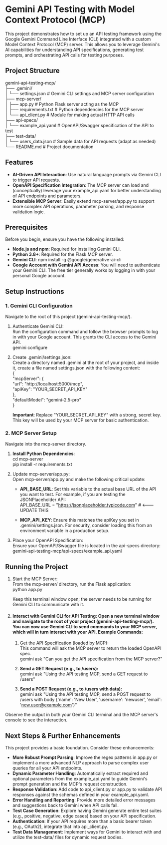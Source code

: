 # **Gemini API Testing with Model Context Protocol (MCP)**

This project demonstrates how to set up an API testing framework using the Google Gemini Command Line Interface (CLI) integrated with a custom Model Context Protocol (MCP) server. This allows you to leverage Gemini's AI capabilities for understanding API specifications, generating test prompts, and orchestrating API calls for testing purposes.

## **Project Structure**

gemini-api-testing-mcp/  
├── .gemini/  
│   └── settings.json                  \# Gemini CLI settings and MCP server configuration  
├── mcp-server/  
│   ├── app.py                         \# Python Flask server acting as the MCP  
│   ├── requirements.txt               \# Python dependencies for the MCP server  
│   └── api\_client.py                  \# Module for making actual HTTP API calls  
├── api-specs/  
│   └── example\_api.yaml               \# OpenAPI/Swagger specification of the API to test  
├── test-data/  
│   └── users\_data.json                \# Sample data for API requests (adapt as needed)  
└── README.md                          \# Project documentation

## **Features**

* **AI-Driven API Interaction**: Use natural language prompts via Gemini CLI to trigger API requests.  
* **OpenAPI Specification Integration**: The MCP server can load and (conceptually) leverage your example\_api.yaml for better understanding of API endpoints and parameters.  
* **Extensible MCP Server**: Easily extend mcp-server/app.py to support more complex API operations, parameter parsing, and response validation logic.

## **Prerequisites**

Before you begin, ensure you have the following installed:

* **Node.js and npm**: Required for installing Gemini CLI.  
* **Python 3.8+**: Required for the Flask MCP server.  
* **Gemini CLI**: npm install \-g @google/generative-ai-cli  
* **Google Account with Gemini API Access**: You will need to authenticate your Gemini CLI. The free tier generally works by logging in with your personal Google account.

## **Setup Instructions**

### **1\. Gemini CLI Configuration**

Navigate to the root of this project (gemini-api-testing-mcp/).

1. Authenticate Gemini CLI:  
   Run the configuration command and follow the browser prompts to log in with your Google account. This grants the CLI access to the Gemini API.  
   gemini configure

2. Create .gemini/settings.json:  
   Create a directory named .gemini at the root of your project, and inside it, create a file named settings.json with the following content:  
   {  
     "mcpServer": {  
       "url": "http://localhost:5000/mcp",  
       "apiKey": "YOUR\_SECRET\_API\_KEY"  
     },  
     "defaultModel": "gemini-2.5-pro"  
   }

   **Important**: Replace "YOUR\_SECRET\_API\_KEY" with a strong, secret key. This key will be used by your MCP server for basic authentication.

### **2\. MCP Server Setup**

Navigate into the mcp-server directory.

1. **Install Python Dependencies**:  
   cd mcp-server  
   pip install \-r requirements.txt

2. Update mcp-server/app.py:  
   Open mcp-server/app.py and make the following critical update:  
   * **API\_BASE\_URL**: Set this variable to the actual base URL of the API you want to test. For example, if you are testing the JSONPlaceholder API:  
     API\_BASE\_URL \= "https://jsonplaceholder.typicode.com" \# \<--- UPDATE THIS

   * **MCP\_API\_KEY**: Ensure this matches the apiKey you set in .gemini/settings.json. For security, consider loading this from an environment variable in a production setup.  
3. Place your OpenAPI Specification:  
   Ensure your OpenAPI/Swagger file is located in the api-specs directory:  
   gemini-api-testing-mcp/api-specs/example\_api.yaml

## **Running the Project**

1. Start the MCP Server:  
   From the mcp-server/ directory, run the Flask application:  
   python app.py

   Keep this terminal window open; the server needs to be running for Gemini CLI to communicate with it.

2. #### **Interact with Gemini CLI for API Testing:**    **Open a new terminal window and navigate to the root of your project (gemini-api-testing-mcp/).**    **You can now use Gemini CLI to send commands to your MCP server, which will in turn interact with your API.**    **Example Commands:**

   1. Get the API Specification (loaded by MCP):  
      This command will ask the MCP server to return the loaded OpenAPI spec.  
      gemini ask "Can you get the API specification from the MCP server?"

   2. **Send a GET Request (e.g., to /users):**  
      gemini ask "Using the API testing MCP, send a GET request to /users"

   3. **Send a POST Request (e.g., to /users with data):**  
      gemini ask "Using the API testing MCP, send a POST request to /users with body {'name': 'New User', 'username': 'newuser', 'email': 'new.user@example.com'}"

Observe the output in both your Gemini CLI terminal and the MCP server's console to see the interaction.

## **Next Steps & Further Enhancements**

This project provides a basic foundation. Consider these enhancements:

* **More Robust Prompt Parsing**: Improve the regex patterns in app.py or implement a more advanced NLP approach to parse complex user queries for all your API endpoints.  
* **Dynamic Parameter Handling**: Automatically extract required and optional parameters from the example\_api.yaml to guide Gemini's prompt generation and the MCP's request construction.  
* **Response Validation**: Add code to api\_client.py or app.py to validate API responses against the schemas defined in your example\_api.yaml.  
* **Error Handling and Reporting**: Provide more detailed error messages and suggestions back to Gemini when API calls fail.  
* **Test Case Generation**: Explore having Gemini generate entire test suites (e.g., positive, negative, edge cases) based on your API specification.  
* **Authentication**: If your API requires more than a basic bearer token (e.g., OAuth2), integrate that into api\_client.py.  
* **Test Data Management**: Implement ways for Gemini to interact with and utilize the test-data/ files for dynamic request bodies.